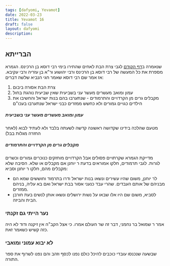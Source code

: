 ```yaml
---
tags: [dafyomi, Yevamot] 
date: 2022-03-23
title: Yevamot 16
draft: false
layout: dafyomi
description: 
---
```


## הברייתא
שנאמרה ב[דף הקודם](2022-03-23) לגבי צרת הבת לאחים שהתירו בימי רבי דוסא בן הרכינס.
הגמרא מספרת את כל המעשה של רבי דוסא בן הרכינס ורבי  יהושוע ור"א בן עזריה ורבי עקיבא.
אז אמר שם רבי דוסא שאמר חגי הנביא שלשה דברים: 
1. צרת הבת אסורה ביבום
2. עמון ומואב מעשרים מעשר עני בשביעית שאין שביעית נוהגת בחול
3. מקבלים גרים מן הקרדויים והתרמודים - שנתערבו בהם בנות ישראל והחשיבו את הילדים כגויים גמורים ולא כחשש ממזרים כבני ישראל שנתערבו בעכו"ם

#####  עמון ומואב מעשרים מעשר עני בשביעית
מטעם שהלכה בידינו שקדושה ראשונה קדשה לשעתה בלבד ולא לעתיד לבוא (לאחר החזרה מגלות בבל)
##### מקבלים גרים מן הקרדויים והתרמודים
מדייקת הגמרא שקרתויים פסולים אבל הקרדויים מוחזקים כנוכרים גמורים וכשרים לגרות.
לגבי תרמודים, חלקו אמוראים בדעת ר יוחנן אם מקבלים או שלא.
הסיבה שלא מקבלים מהם, חלקו ר יוחנן וסביא:
- לר יוחנן, משום שהיו עשירים ונשאו בנות ישראל ודרו בתרמוד וחוששים שמא הם מבניהם של אותם העבדים. שהרי עבד כנעני אסור בבת ישראל ואם בא עליה, בניהם ממזרים. 
- לסביא, משום שם היו אלו שבאו על נשות ירושלים ונשאו אותן לנשים בעת חורבן הבית והביזה.

### נער הייתי גם זקנתי
אמר ר שמואל בר נחמני, דבר זה שר העולם אמרו. כי אצל הקב"ה אין זיקנה ודוד לא היה כזה קשיש כשאמר זאת.
### לא יבוא עמוני ומואבי
שבשעה שנכנסו עובדי כוכבים להיכל כולם נפנו לכסף וזהב והם נפנו לשרוף את ספר התורה.